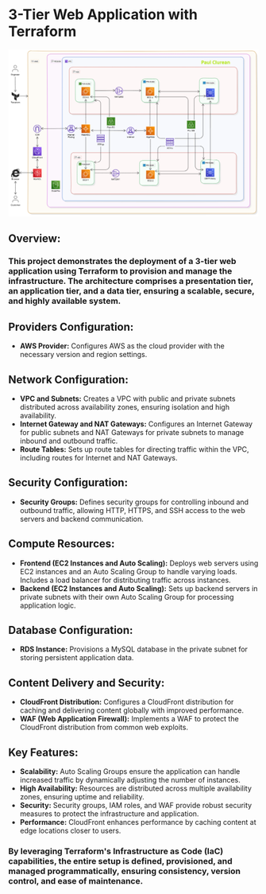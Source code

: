 # 3-Tier Web Application with Terraform

![project-6](P6.png)

## **Overview:**

### This project demonstrates the deployment of a 3-tier web application using Terraform to provision and manage the infrastructure. The architecture comprises a presentation tier, an application tier, and a data tier, ensuring a scalable, secure, and highly available system.

## **Providers Configuration:**
- **AWS Provider:** Configures AWS as the cloud provider with the necessary version and region settings.

## **Network Configuration:**
- **VPC and Subnets:** Creates a VPC with public and private subnets distributed across availability zones, ensuring isolation and high availability.
- **Internet Gateway and NAT Gateways:** Configures an Internet Gateway for public subnets and NAT Gateways for private subnets to manage inbound and outbound traffic.
- **Route Tables:** Sets up route tables for directing traffic within the VPC, including routes for Internet and NAT Gateways.

## **Security Configuration:**
- **Security Groups:** Defines security groups for controlling inbound and outbound traffic, allowing HTTP, HTTPS, and SSH access to the web servers and backend communication.

## **Compute Resources:**
- **Frontend (EC2 Instances and Auto Scaling):** Deploys web servers using EC2 instances and an Auto Scaling Group to handle varying loads. Includes a load balancer for distributing traffic across instances.
- **Backend (EC2 Instances and Auto Scaling):** Sets up backend servers in private subnets with their own Auto Scaling Group for processing application logic.

## **Database Configuration:**
- **RDS Instance:** Provisions a MySQL database in the private subnet for storing persistent application data.

## **Content Delivery and Security:**
- **CloudFront Distribution:** Configures a CloudFront distribution for caching and delivering content globally with improved performance.
- **WAF (Web Application Firewall):** Implements a WAF to protect the CloudFront distribution from common web exploits.

## **Key Features:**
- **Scalability:** Auto Scaling Groups ensure the application can handle increased traffic by dynamically adjusting the number of instances.
- **High Availability:** Resources are distributed across multiple availability zones, ensuring uptime and reliability.
- **Security:** Security groups, IAM roles, and WAF provide robust security measures to protect the infrastructure and application.
- **Performance:** CloudFront enhances performance by caching content at edge locations closer to users.

### By leveraging Terraform's Infrastructure as Code (IaC) capabilities, the entire setup is defined, provisioned, and managed programmatically, ensuring consistency, version control, and ease of maintenance.